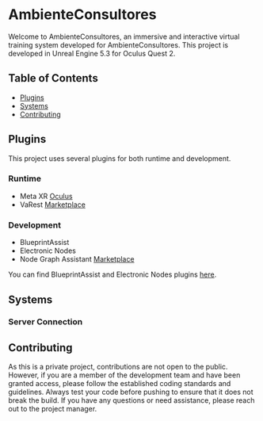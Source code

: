 
# AmbienteConsultores

Welcome to AmbienteConsultores, an immersive and interactive virtual training system developed for AmbienteConsultores. This project is developed in Unreal Engine 5.3 for Oculus Quest 2.

## Table of Contents
- [Plugins](#plugins)
- [Systems](#systems)
- [Contributing](#contributing)

## Plugins

This project uses several plugins for both runtime and development.

### Runtime
- Meta XR [Oculus]([https://developer.oculus.com/downloads/package/unreal-engine-5-integration/57.0](https://developer.oculus.com/downloads/package/unreal-engine-5-integration/63.0))
- VaRest [Marketplace](https://www.unrealengine.com/marketplace/en-US/product/varest-plugin)


### Development
- BlueprintAssist
- Electronic Nodes
- Node Graph Assistant [Marketplace](https://www.unrealengine.com/marketplace/en-US/product/node-graph-assistant?sessionInvalidated=true)

You can find BlueprintAssist and Electronic Nodes plugins [here](https://drive.google.com/drive/u/2/folders/15XSU2aNTw-qrnRStJ9wNX06_vv_V60Zx).


## Systems

### Server Connection


## Contributing

As this is a private project, contributions are not open to the public. However, if you are a member of the development team and have been granted access, please follow the established coding standards and guidelines. Always test your code before pushing to ensure that it does not break the build. If you have any questions or need assistance, please reach out to the project manager.
